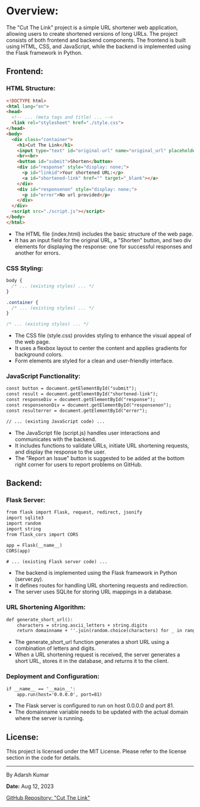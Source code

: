 # **Overview:**

The "Cut The Link" project is a simple URL shortener web application, allowing users to create shortened versions of long URLs. The project consists of both frontend and backend components. The frontend is built using HTML, CSS, and JavaScript, while the backend is implemented using the Flask framework in Python.

## **Frontend:**

### **HTML Structure:**

```html
<!DOCTYPE html>
<html lang="en">
<head>
  <!-- ... (meta tags and title) ... -->
  <link rel="stylesheet" href="./style.css">
</head>
<body>
  <div class="container">
    <h1>Cut The Link</h1>
    <input type="text" id="original-url" name="original_url" placeholder="Paste your long URL here" required>
    <br><br>
    <button id="submit">Shorten</button>
    <div id="response" style="display: none;">
      <p id="linkid">Your shortened URL:</p>
      <a id="shortened-link" href="" target="_blank"></a>
    </div>
    <div id="responsenon" style="display: none;">
      <p id="errer">No url provided</p>
    </div>
  </div>
  <script src="./script.js"></script>
</body>
</html>
```

- The HTML file (index.html) includes the basic structure of the web page.
- It has an input field for the original URL, a "Shorten" button, and two div elements for displaying the response: one for successful responses and another for errors.

### **CSS Styling:**

```css
body {
  /* ... (existing styles) ... */
}

.container {
  /* ... (existing styles) ... */
}

/* ... (existing styles) ... */
```

- The CSS file (style.css) provides styling to enhance the visual appeal of the web page.
- It uses a flexbox layout to center the content and applies gradients for background colors.
- Form elements are styled for a clean and user-friendly interface.

### **JavaScript Functionality:**

```html
const button = document.getElementById("submit");
const result = document.getElementById("shortened-link");
const responseDiv = document.getElementById("response");
const responsenonDiv = document.getElementById("responsenon");
const resulterrer = document.getElementById("errer");

// ... (existing JavaScript code) ...
```

- The JavaScript file (script.js) handles user interactions and communicates with the backend.
- It includes functions to validate URLs, initiate URL shortening requests, and display the response to the user.
- The "Report an Issue" button is suggested to be added at the bottom right corner for users to report problems on GitHub.

## **Backend:**

### **Flask Server:**

```html
from flask import Flask, request, redirect, jsonify
import sqlite3
import random
import string
from flask_cors import CORS

app = Flask(__name__)
CORS(app)

# ... (existing Flask server code) ...
```

- The backend is implemented using the Flask framework in Python (server.py).
- It defines routes for handling URL shortening requests and redirection.
- The server uses SQLite for storing URL mappings in a database.

### **URL Shortening Algorithm:**

```html
def generate_short_url():
    characters = string.ascii_letters + string.digits
    return domainname + ''.join(random.choice(characters) for _ in range(6))
```

- The generate_short_url function generates a short URL using a combination of letters and digits.
- When a URL shortening request is received, the server generates a short URL, stores it in the database, and returns it to the client.

### **Deployment and Configuration:**

```html
if __name__ == '__main__':
    app.run(host='0.0.0.0', port=81)
```

- The Flask server is configured to run on host 0.0.0.0 and port 81.
- The domainname variable needs to be updated with the actual domain where the server is running.


## **License:**

This project is licensed under the MIT License. Please refer to the license section in the code for details.

---

By Adarsh Kumar

**Date:** Aug 12, 2023

[GitHub Repository: "Cut The Link"](https://github.com/adarshkrdubay/cutthelink)
